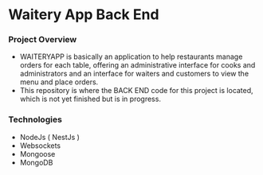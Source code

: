 # Waitery App Back End


### Project Overview
- WAITERYAPP is basically an application to help restaurants manage orders for each table, offering an administrative interface for cooks and administrators and an interface for waiters and customers to view the menu and place orders.
- This repository is where the BACK END code for this project is located, which is not yet finished but is in progress.


### Technologies
- NodeJs ( NestJs )
- Websockets
- Mongoose
- MongoDB